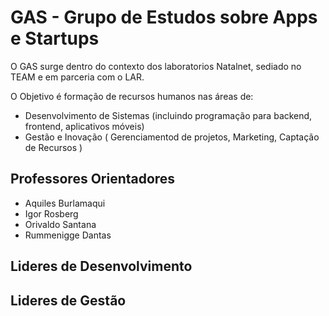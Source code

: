 # GAS - Grupo de Estudos sobre Apps e Startups
O GAS surge dentro do contexto dos laboratorios Natalnet, sediado no TEAM e em parceria com o LAR.

O Objetivo é formação de recursos humanos nas áreas de:
* Desenvolvimento de Sistemas (incluindo programação para backend, frontend, aplicativos móveis)
* Gestão e Inovação ( Gerenciamentod de projetos, Marketing, Captação de Recursos )

## Professores Orientadores
* Aquiles Burlamaqui
* Igor Rosberg
* Orivaldo Santana
* Rummenigge Dantas

## Lideres de Desenvolvimento



## Lideres de Gestão

